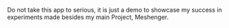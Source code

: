 Do not take this app to serious, it is just a demo to showcase my success in experiments made besides my main Project, Meshenger.
